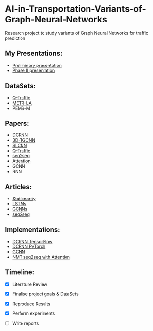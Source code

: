 # AI-in-Transportation-Variants-of-Graph-Neural-Networks
Research project to study variants of Graph Neural Networks for traffic prediction


## **My Presentations:**
* [Preliminary presentation](https://docs.google.com/presentation/d/1f6FGtKA4ekMZ6OfBVgcisIse1lNUeRzBL_sVI6fW21A/edit#slide=id.gbcc2626431_0_5)
* [Phase II presentation](https://docs.google.com/presentation/d/1EdcQF1zpE7ViQpj8LHX9DzwwabDG2TRiltwdDQHBJTI/edit?usp=sharing)

## **DataSets:**
* [Q-Traffic](https://ai.baidu.com/broad/download?dataset=traffic)
* [METR-LA](https://drive.google.com/drive/folders/10FOTa6HXPqX8Pf5WRoRwcFnW9BrNZEIX)
* PEMS-M


## **Papers:**
* [DCRNN](https://arxiv.org/pdf/1707.01926.pdf)
* [3D-TGCNN](https://arxiv.org/pdf/1903.00919v1.pdf)
* [SLCNN](https://paperswithcode.com/paper/spatio-temporal-graph-structure-learning-for)
* [Q-Traffic](https://arxiv.org/pdf/1806.07380.pdf)
* [seq2seq](https://arxiv.org/pdf/1409.3215.pdf)
* [Attention](https://ojs.aaai.org//index.php/AAAI/article/view/3881)
* GCNN
* RNN

## **Articles:**
* [Stationarity](https://towardsdatascience.com/stationarity-in-time-series-analysis-90c94f27322)
* [LSTMs](https://colah.github.io/posts/2015-08-Understanding-LSTMs/)
* [GCNNs](https://towardsdatascience.com/understanding-graph-convolutional-networks-for-node-classification-a2bfdb7aba7b)
* [seq2seq](https://blog.keras.io/a-ten-minute-introduction-to-sequence-to-sequence-learning-in-keras.html)

## **Implementations:**
* [DCRNN TensorFlow](https://github.com/liyaguang/DCRNN)
* [DCRNN PyTorch](https://github.com/xlwang233/pytorch-DCRNN)
* [GCNN](https://tkipf.github.io/graph-convolutional-networks/)
* [NMT seq2seq with Attention](https://www.tensorflow.org/addons/tutorials/networks_seq2seq_nmt)

## **Timeline**:
- [x] Literature Review
- [x] Finalise project goals & DataSets
- [x] Reproduce Results
- [x] Perform experiments
- [ ] Write reports






